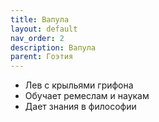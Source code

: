 ```yaml
---
title: Вапула
layout: default
nav_order: 2
description: Вапула
parent: Гоэтия
---
```


- Лев с крыльями грифона
- Обучает ремеслам и наукам
- Дает знания в философии

